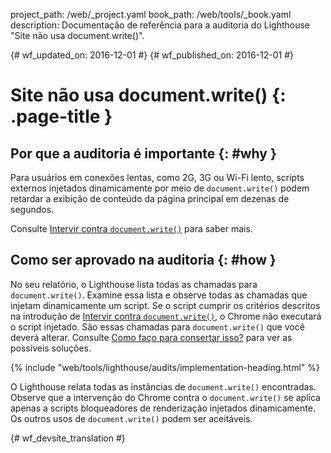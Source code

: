 project_path: /web/_project.yaml
book_path: /web/tools/_book.yaml
description: Documentação de referência para a auditoria do Lighthouse "Site não usa document.write()".

{# wf_updated_on: 2016-12-01 #}
{# wf_published_on: 2016-12-01 #}

# Site não usa document.write() {: .page-title }

## Por que a auditoria é importante {: #why }

Para usuários em conexões lentas, como 2G, 3G ou Wi-Fi lento, scripts
externos injetados dinamicamente por meio de `document.write()` podem retardar a exibição de
conteúdo da página principal em dezenas de segundos.

Consulte [Intervir contra `document.write()`][blog] para saber mais.

[blog]: /web/updates/2016/08/removing-document-write

## Como ser aprovado na auditoria {: #how }

No seu relatório, o Lighthouse lista todas as chamadas para `document.write()`.
Examine essa lista e observe todas as chamadas que injetam dinamicamente um script.
Se o script cumprir os critérios descritos na introdução de
[Intervir contra `document.write()`][blog], o Chrome não executará o
script injetado. São essas chamadas para `document.write()` que você
deverá alterar. Consulte [Como faço para consertar isso?][fix] para ver as possíveis soluções. 

[fix]: /web/updates/2016/08/removing-document-write#how_do_i_fix_this

{% include "web/tools/lighthouse/audits/implementation-heading.html" %}

O Lighthouse relata todas as instâncias de `document.write()` encontradas.
Observe que a intervenção do Chrome contra o `document.write()` se aplica apenas a
scripts bloqueadores de renderização injetados dinamicamente. Os outros usos de `document.write()`
podem ser aceitáveis.


{# wf_devsite_translation #}
